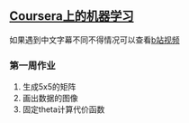## [Coursera上的机器学习](https://www.coursera.org/learn/machine-learning)
如果遇到中文字幕不同不得情况可以查看[b站视频](https://www.bilibili.com/video/av9912938)

### 第一周作业
1. 生成5x5的矩阵
2. 画出数据的图像
3. 固定theta计算代价函数
